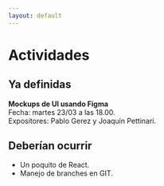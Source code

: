 ```yaml
---
layout: default
---
```


# Actividades

## Ya definidas

**Mockups de UI usando Figma**  
Fecha: martes 23/03 a las 18.00.  
Expositores: Pablo Gerez y Joaquín Pettinari.


## Deberían ocurrir
- Un poquito de React.
- Manejo de branches en GIT.


